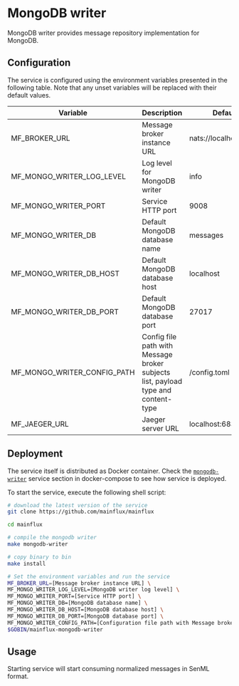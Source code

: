 # MongoDB writer

MongoDB writer provides message repository implementation for MongoDB.

## Configuration

The service is configured using the environment variables presented in the
following table. Note that any unset variables will be replaced with their
default values.

| Variable                     | Description                                                                       | Default                |
| ---------------------------- | --------------------------------------------------------------------------------- | ---------------------- |
| MF_BROKER_URL                | Message broker instance URL                                                       | nats://localhost:4222  |
| MF_MONGO_WRITER_LOG_LEVEL    | Log level for MongoDB writer                                                      | info                  |
| MF_MONGO_WRITER_PORT         | Service HTTP port                                                                 | 9008                   |
| MF_MONGO_WRITER_DB           | Default MongoDB database name                                                     | messages               |
| MF_MONGO_WRITER_DB_HOST      | Default MongoDB database host                                                     | localhost              |
| MF_MONGO_WRITER_DB_PORT      | Default MongoDB database port                                                     | 27017                  |
| MF_MONGO_WRITER_CONFIG_PATH  | Config file path with Message broker subjects list, payload type and content-type | /config.toml           |
| MF_JAEGER_URL                 | Jaeger server URL                                                        | localhost:6831 |

## Deployment

The service itself is distributed as Docker container. Check the [`mongodb-writer`](https://github.com/mainflux/mainflux/blob/master/docker/addons/mongodb-writer/docker-compose.yml#L36-L55) service section in docker-compose to see how service is deployed.

To start the service, execute the following shell script:

```bash
# download the latest version of the service
git clone https://github.com/mainflux/mainflux

cd mainflux

# compile the mongodb writer
make mongodb-writer

# copy binary to bin
make install

# Set the environment variables and run the service
MF_BROKER_URL=[Message broker instance URL] \
MF_MONGO_WRITER_LOG_LEVEL=[MongoDB writer log level] \
MF_MONGO_WRITER_PORT=[Service HTTP port] \
MF_MONGO_WRITER_DB=[MongoDB database name] \
MF_MONGO_WRITER_DB_HOST=[MongoDB database host] \
MF_MONGO_WRITER_DB_PORT=[MongoDB database port] \
MF_MONGO_WRITER_CONFIG_PATH=[Configuration file path with Message broker subjects list] \
$GOBIN/mainflux-mongodb-writer
```

## Usage

Starting service will start consuming normalized messages in SenML format.
